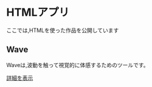 # HTMLアプリ

ここでは,HTMLを使った作品を公開しています

## Wave

Waveは,波動を触って視覚的に体感するためのツールです。

 [詳細を表示](https://akimikimikimikimikimikimika.github.io/main/Wave/)
